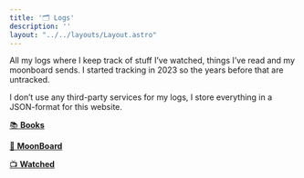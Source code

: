 ```yaml
---
title: '🗂️ Logs'
description: ''
layout: "../../layouts/Layout.astro"
---
```

All my logs where I keep track of stuff I’ve watched, things I’ve read and my moonboard sends. I started tracking in 2023 so the years before that are untracked.

I don’t use any third-party services for my logs, I store everything in a JSON-format for this website.

[📚 **Books**](/logs/books)

[🧗 **MoonBoard**](/logs/moonboard)

[📺 **Watched**](/logs/watched)
